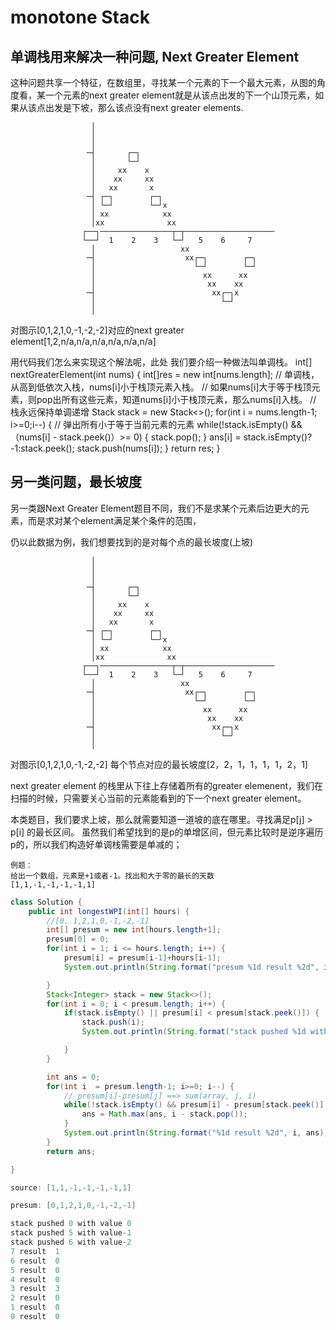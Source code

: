 # monotone Stack
## 单调栈用来解决一种问题, Next Greater Element

这种问题共享一个特征，在数组里，寻找某一个元素的下一个最大元素，从图的角度看，某一个元素的next greater element就是从该点出发的下一个山顶元素，如果从该点出发是下坡，那么该点没有next greater elements.

```
                  │
                  │
                  │
                 ─┤       ┌─┐
                  │       └─┘
                  │     xx    x
                  │    xx     xx
                  │   xx       x
                 ─┤ ┌─┐        ┌─┐
                  │ └─┘        └─┘x
                  │ xx            xx
                  │xx              xx
                ┌──┐────────────────┬─┬────────────────────
                └──┘  1    2    3   └─┘   5    6     7
                  │                   xx
                 ─┤                    xx┌─┐        ┌─┐
                  │                      └─┘        └─┘
                  │                        xx      xx
                  │                         xx    xx
                 ─┤                          xx┌─┐x
                  │                            └─┘
                  │

```

对图示[0,1,2,1,0,-1,-2,-2]对应的next greater element[1,2,n/a,n/a,n/a,n/a,n/a,n/a]

用代码我们怎么来实现这个解法呢，此处 我们要介绍一种做法叫单调栈。
int[] nextGreaterElement(int<Integer> nums) {
    int[]res = new int[nums.length];
    // 单调栈，从高到低依次入栈，nums[i]小于栈顶元素入栈。
    // 如果nums[i]大于等于栈顶元素，则pop出所有这些元素，知道nums[i]小于栈顶元素，那么nums[i]入栈。
    // 栈永远保持单调递增
    Stack<Integer> stack = new Stack<>();
    for(int i = nums.length-1; i>=0;i--) {
        // 弹出所有小于等于当前元素的元素
        while(!stack.isEmpty() && （nums[i] - stack.peek()）>= 0) {
            stack.pop();
        }
        ans[i] = stack.isEmpty()?-1:stack.peek();
        stack.push(nums[i]); 
    }
    return res;
}



## 另一类问题，最长坡度
另一类跟Next Greater Element题目不同，我们不是求某个元素后边更大的元素，而是求对某个element满足某个条件的范围，

仍以此数据为例，我们想要找到的是对每个点的最长坡度(上坡)

```
                  │
                  │
                  │
                 ─┤       ┌─┐
                  │       └─┘
                  │     xx    x
                  │    xx     xx
                  │   xx       x
                 ─┤ ┌─┐        ┌─┐
                  │ └─┘        └─┘x
                  │ xx            xx
                  │xx              xx
                ┌──┐────────────────┬─┬────────────────────
                └──┘  1    2    3   └─┘   5    6     7
                  │                   xx
                 ─┤                    xx┌─┐        ┌─┐
                  │                      └─┘        └─┘
                  │                        xx      xx
                  │                         xx    xx
                 ─┤                          xx┌─┐x
                  │                            └─┘
                  │

```
对图示[0,1,2,1,0,-1,-2,-2] 每个节点对应的最长坡度[2，2，1，1，1，1，2，1]

next greater element 的栈里从下往上存储着所有的greater elemenent，我们在扫描的时候，只需要关心当前的元素能看到的下一个next greater element。

本类题目，我们要求上坡，那么就需要知道一道坡的底在哪里。寻找满足p[j] > p[i] 的最长区间。 虽然我们希望找到的是p的单增区间，但元素比较时是逆序遍历p的，所以我们构造好单调栈需要是单减的；
```
例题：
给出一个数组，元素是+1或者-1。找出和大于零的最长的天数
[1,1,-1,-1,-1,-1,1]

```

```java
class Solution {
    public int longestWPI(int[] hours) {
        //[0, 1,2,1,0,-1,-2,-1]
        int[] presum = new int[hours.length+1];
        presum[0] = 0;
        for(int i = 1; i <= hours.length; i++) {
            presum[i] = presum[i-1]+hours[i-1];
            System.out.println(String.format("presum %1d result %2d", i, presum[i]));

        }
        Stack<Integer> stack = new Stack<>();
        for(int i = 0; i < presum.length; i++) {
            if(stack.isEmpty() || presum[i] < presum[stack.peek()]) {
                stack.push(i);
                System.out.println(String.format("stack pushed %1d with value%2d", i, presum[i]));

            }
        }

        int ans = 0;
        for(int i  = presum.length-1; i>=0; i--) {
            // presum[i]-presum[j] ==> sum(array, j, i)
            while(!stack.isEmpty() && presum[i] - presum[stack.peek()] > 0]) {
                ans = Math.max(ans, i - stack.pop());
            }
            System.out.println(String.format("%1d result %2d", i, ans);
        }
        return ans;

}

source: [1,1,-1,-1,-1,-1,1]

presum: [0,1,2,1,0,-1,-2,-1]

stack pushed 0 with value 0
stack pushed 5 with value-1
stack pushed 6 with value-2
7 result  1
6 result  0
5 result  0
4 result  0
3 result  3
2 result  0
1 result  0
0 result  0

```


